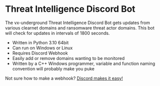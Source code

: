 # Threat Intelligence Discord Bot
The vx-underground Threat Intelligence Discord Bot gets updates from various clearnet domains and ransomware threat actor domains. This bot will check for updates in intervals of 1800 seconds.

* Written in Python 3.10 64bit
* Can run on Windows or Linux
* Requires Discord Webhook
* Easily add or remove domains wanting to be monitored
* Written by a C++ Windows programmer, variable and function naming convention will probably make you puke

Not sure how to make a webhook? [Discord makes it easy!](https://support.discord.com/hc/en-us/articles/228383668-Intro-to-Webhooks)
